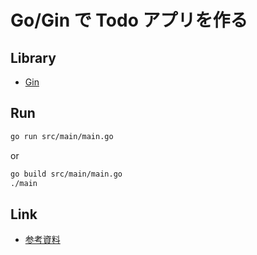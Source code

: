 # Go/Gin で Todo アプリを作る

## Library
* [Gin](https://github.com/gin-gonic/gin)

## Run

```sh
go run src/main/main.go
```

or

```sh
go build src/main/main.go
./main
```


## Link
* [参考資料](https://qiita.com/hyo_07/items/59c093dda143325b1859)